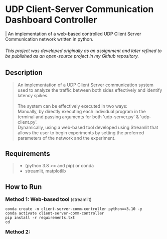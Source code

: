 # UDP Client-Server Communication Dashboard Controller
| An implementation of a web-based controlled UDP Client Server Communication network written in python.

###### This project was developed originally as an assignment and later refined to be published as an open-source project in my Github repository. 

## Description
> An implementation of a UDP Client Server communication system used to analyze the traffic between both sides effectively and identify latency spikes. <br><br> The system can be effectively executed in two ways: <br> Manually, by directly executing each individual program in the terminal and passing arguments for both 'udp-server.py' & 'udp-client.py'. <br> Dynamically, using a web-based tool developed using Streamlit that allows the user to begin experiments by setting the preferred parameters of the network and the experiment.

## Requirements
> - (python 3.8 >= and pip) or conda
> - streamlit, matplotlib

## How to Run

<span style="font-size: 16px; font-weight: bold;">Method 1: Web-based tool</span> 
(streamlit)
```
conda create -n client-server-comm-controller python==3.10 -y 
conda activate client-server-comm-controller
pip install -r requirements.txt
cd 
```
<span style="font-size: 16px; font-weight: bold;">Method 2: </span> 
```
```
